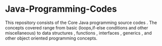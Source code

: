 # Java-Programming-Codes
This repository consists of the Core Java programming source codes . The concepts covered range from basic (loops,if-else conditions and other miscellaneous) to data structures , functions , interfaces , generics , and other object oriented programming concepts.
